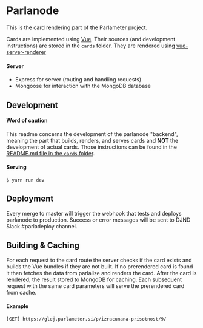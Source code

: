 # Parlanode

This is the card rendering part of the Parlameter project.

Cards are implemented using [Vue](https://vuejs.org/). Their sources (and development instructions) are stored in the `cards` folder. They are rendered using [vue-server-renderer](https://github.com/vuejs/vue/tree/dev/packages/vue-server-renderer)

#### Server

* Express for server (routing and handling requests)
* Mongoose for interaction with the MongoDB database

## Development

#### Word of caution

This readme concerns the development of the parlanode "backend", meaning the part that builds, renders, and serves cards and **NOT** the development of actual cards. Those instructions can be found in the [README.md file in the `cards` folder](cards/README.md).

#### Serving

```
$ yarn run dev
```

## Deployment

Every merge to master will trigger the webhook that tests and deploys parlanode to production. Success or error messages will be sent to DJND Slack #parladeploy channel.

## Building & Caching

For each request to the card route the server checks if the card exists and builds the Vue bundles if they are not built. If no prerendered card is found it then fetches the data from parlalize and renders the card. After the card is rendered, the result stored to MongoDB for caching. Each subsequent request with the same card parameters will serve the prerendered card from cache.

#### Example
```
[GET] https://glej.parlameter.si/p/izracunana-prisotnost/9/
```
